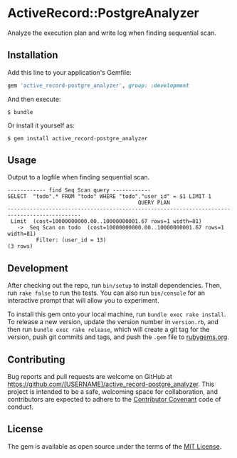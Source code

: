 # ActiveRecord::PostgreAnalyzer

Analyze the execution plan and write log when finding sequential scan.

## Installation

Add this line to your application's Gemfile:

```ruby
gem 'active_record-postgre_analyzer', group: :development
```

And then execute:

    $ bundle

Or install it yourself as:

    $ gem install active_record-postgre_analyzer

## Usage

Output to a logfile when finding sequential scan.

```console
------------ find Seq Scan query ------------
SELECT  "todo".* FROM "todo" WHERE "todo"."user_id" = $1 LIMIT 1
                                         QUERY PLAN
---------------------------------------------------------------------------------------------
 Limit  (cost=10000000000.00..10000000001.67 rows=1 width=81)
   ->  Seq Scan on todo  (cost=10000000000.00..10000000001.67 rows=1 width=81)
         Filter: (user_id = 13)
(3 rows)

```


## Development

After checking out the repo, run `bin/setup` to install dependencies. Then, run `rake false` to run the tests. You can also run `bin/console` for an interactive prompt that will allow you to experiment.

To install this gem onto your local machine, run `bundle exec rake install`. To release a new version, update the version number in `version.rb`, and then run `bundle exec rake release`, which will create a git tag for the version, push git commits and tags, and push the `.gem` file to [rubygems.org](https://rubygems.org).

## Contributing

Bug reports and pull requests are welcome on GitHub at https://github.com/[USERNAME]/active_record-postgre_analyzer. This project is intended to be a safe, welcoming space for collaboration, and contributors are expected to adhere to the [Contributor Covenant](contributor-covenant.org) code of conduct.


## License

The gem is available as open source under the terms of the [MIT License](http://opensource.org/licenses/MIT).


